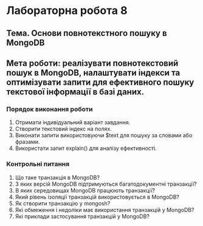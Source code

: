 # **Лабораторна робота 8**

## **Тема**. Основи повнотекстного пошуку в MongoDB

## **Мета роботи**: реалізувати повнотекстовий пошук в MongoDB, налаштувати індекси та оптимізувати запити для ефективного пошуку текстової інформації в базі даних.


### Порядок виконання роботи

1. Отримати індивідуальний варіант завдання.
2. Створити текстовий індекс на полях.
3. Виконати запити  використовуючи $text для пошуку за словами або фразами.
4. Використати запит explain() для аналізу ефективності.


### Контрольні питання
1. Що таке транзакція в MongoDB?
2. З яких версій MongoDB підтримуються багатодокументні транзакції?
3. В яких середовищах MongoDB працюють транзакції?
4. Який рівень ізоляції транзакцій використовується в MongoDB?  
5. Як створити транзакцію у mongosh?
6. Які обмеження і недоліки має використання транзакцій у MongoDB?
7. Які приклади застосування транзакцій у MongoDB?

